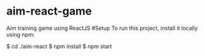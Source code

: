 # aim-react-game
Aim training game using ReactJS
#Setup
To run this project, install it locally using npm:

$ cd ./aim-react
$ npm install
$ npm start
